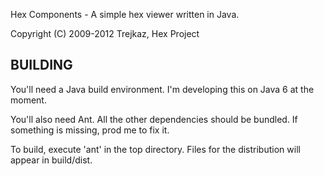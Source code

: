 Hex Components - A simple hex viewer written in Java.

Copyright (C) 2009-2012  Trejkaz, Hex Project


BUILDING
--------

You'll need a Java build environment.  I'm developing this on Java 6 at
the moment.

You'll also need Ant.  All the other dependencies should be bundled.
If something is missing, prod me to fix it.

To build, execute 'ant' in the top directory. Files for the distribution
will appear in build/dist.


